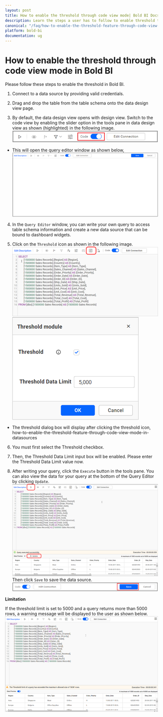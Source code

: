 ```yaml
---
layout: post
title: How to enable the threshold through code view mode| Bold BI Docs
description: Learn the steps a user has to follow to enable threshold through code view mode for data sources in Bold BI.
canonical: "/faq/how-to-enable-the-threshold-feature-through-code-view-mode-in-data-source/"
platform: bold-bi
documentation: ug
---
```


# How to enable the threshold through code view mode in Bold BI

Please follow these steps to enable the threshold in Bold BI.

1. Connect to a data source by providing valid credentials.

2. Drag and drop the table from the table schema onto the data design view page.

3. By default, the data design view opens with design view. Switch to the code view by enabling the slider option in the tools pane in data design view as shown (highlighted) in the following image.
![Code view](/static/assets/working-with-datasource/data-connectors/images/SQLDataSource/Customsql_CodeSlider.png)
* This will open the query editor window as shown below,
![Query Editor](/static/assets/working-with-datasource/data-connectors/images/SQLDataSource/CustomSql-QueryEditor.png)

4. In the `Query Editor` window, you can write your own query to access table schema information and create a new data source that can be bound to dashboard widgets. 

5. Click on the `Threshold` icon as shown in the following image.
![Threshold](/static/assets/faq/images/thresholdIcon.png)
![Threshold dialog box](/static/assets/faq/images/threshold-dialog-box.png)
* The threshold dialog box will display after clicking the threshold icon,
how-to-enable-the-threshold-feature-through-code-view-mode-in-datasources
6. You must first select the Threshold checkbox.
7. Then, the Threshold Data Limit input box will be enabled.
Please enter the Threshold Data Limit value now.

8. After writing your query, click the `Execute` button in the tools pane. You can also view the data for your query at the bottom of the Query Editor by clicking `Update`.
![Execute](/static/assets/faq/images/threshold-run-and-update.png)
Then click `Save` to save the data source.
![Save Data source](/static/assets/working-with-datasource/data-connectors/images/SQLDataSource/CustomSql-SaveDataSource.png)

**Limitation**

If the threshold limit is set to 5000 and a query returns more than 5000 rows, a warning message will be displayed to the user as shown below.
![Threshold warning](/static/assets/faq/images/threshold-warning.png)
